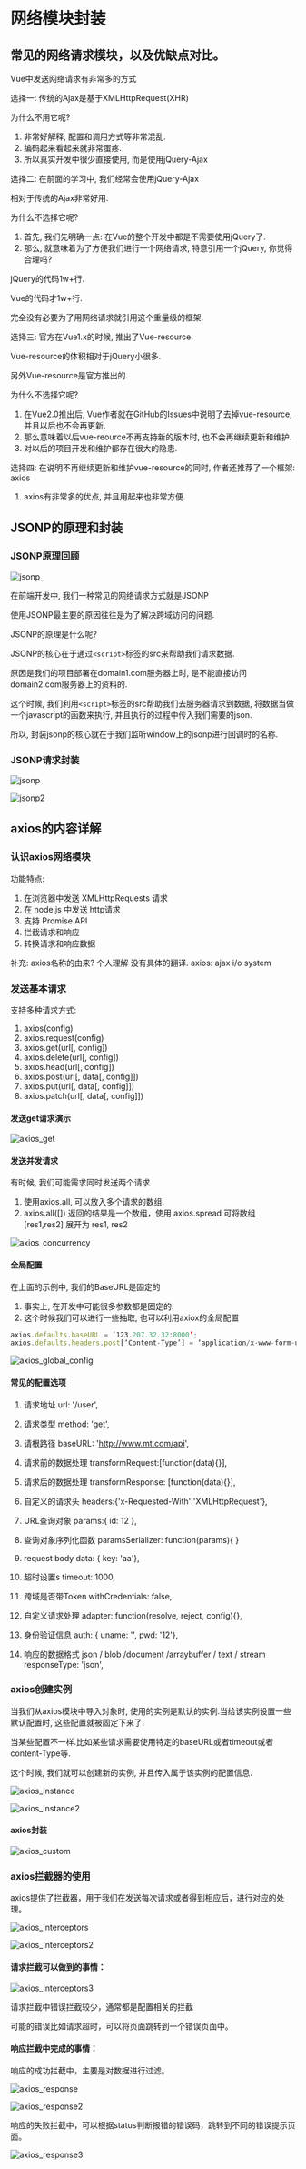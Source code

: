 # 网络模块封装

## 常见的网络请求模块，以及优缺点对比。

Vue中发送网络请求有非常多的方式

选择一: 传统的Ajax是基于XMLHttpRequest(XHR)

为什么不用它呢?

1. 非常好解释, 配置和调用方式等非常混乱.
2. 编码起来看起来就非常蛋疼.
3. 所以真实开发中很少直接使用, 而是使用jQuery-Ajax







选择二: 在前面的学习中, 我们经常会使用jQuery-Ajax

相对于传统的Ajax非常好用.

为什么不选择它呢?

1. 首先, 我们先明确一点: 在Vue的整个开发中都是不需要使用jQuery了.
2. 那么, 就意味着为了方便我们进行一个网络请求, 特意引用一个jQuery, 你觉得合理吗?

jQuery的代码1w+行.

Vue的代码才1w+行.

完全没有必要为了用网络请求就引用这个重量级的框架.





选择三: 官方在Vue1.x的时候, 推出了Vue-resource.

Vue-resource的体积相对于jQuery小很多.

另外Vue-resource是官方推出的.

为什么不选择它呢?

1. 在Vue2.0推出后, Vue作者就在GitHub的Issues中说明了去掉vue-resource, 并且以后也不会再更新.
2. 那么意味着以后vue-reource不再支持新的版本时, 也不会再继续更新和维护.
3. 对以后的项目开发和维护都存在很大的隐患.





选择四: 在说明不再继续更新和维护vue-resource的同时, 作者还推荐了一个框架: axios

1. 
   axios有非常多的优点, 并且用起来也非常方便.



## JSONP的原理和封装

### JSONP原理回顾

![jsonp_](md/jsonp_.png)

在前端开发中, 我们一种常见的网络请求方式就是JSONP

使用JSONP最主要的原因往往是为了解决跨域访问的问题.

JSONP的原理是什么呢?

JSONP的核心在于通过`<script>`标签的src来帮助我们请求数据.

原因是我们的项目部署在domain1.com服务器上时, 是不能直接访问domain2.com服务器上的资料的.

这个时候, 我们利用`<script>`标签的src帮助我们去服务器请求到数据, 将数据当做一个javascript的函数来执行, 并且执行的过程中传入我们需要的json.

所以, 封装jsonp的核心就在于我们监听window上的jsonp进行回调时的名称.

### JSONP请求封装

![jsonp](md/jsonp.png)



![jsonp2](md/jsonp2.png)



## axios的内容详解



### 认识axios网络模块

功能特点:

1. 在浏览器中发送 XMLHttpRequests 请求
2. 在 node.js 中发送 http请求
3. 支持 Promise API
4. 拦截请求和响应
5. 转换请求和响应数据



补充: axios名称的由来? 个人理解
没有具体的翻译.
axios: ajax i/o system



### 发送基本请求

支持多种请求方式:

1. axios(config)
2. axios.request(config)
3. axios.get(url[, config])
4. axios.delete(url[, config])
5. axios.head(url[, config])
6. axios.post(url[, data[, config]])
7. axios.put(url[, data[, config]])
8. axios.patch(url[, data[, config]])



#### 发送get请求演示

![axios_get](md/axios_get.png)



#### 发送并发请求

有时候, 我们可能需求同时发送两个请求

1. 使用axios.all, 可以放入多个请求的数组.
2. axios.all([]) 返回的结果是一个数组，使用 axios.spread 可将数组 [res1,res2] 展开为 res1, res2



![axios_concurrency](md/axios_concurrency.png)



#### 全局配置

在上面的示例中, 我们的BaseURL是固定的

1. 事实上, 在开发中可能很多参数都是固定的.
2. 这个时候我们可以进行一些抽取, 也可以利用axiox的全局配置

```javascript
axios.defaults.baseURL = ‘123.207.32.32:8000’;
axios.defaults.headers.post[‘Content-Type’] = ‘application/x-www-form-urlencoded’;

```



![axios_global_config](md/axios_global_config.png)



#### 常见的配置选项

1. 请求地址 url: '/user',
2. 请求类型 method: 'get',
3. 请根路径 baseURL: 'http://www.mt.com/api',
4. 请求前的数据处理 transformRequest:[function(data){}],
5. 请求后的数据处理 transformResponse: [function(data){}],

6. 自定义的请求头 headers:{'x-Requested-With':'XMLHttpRequest'},
7. URL查询对象 params:{ id: 12 },
8. 查询对象序列化函数 paramsSerializer: function(params){ }
9. request body data: { key: 'aa'},
10. 超时设置s  timeout: 1000,
11. 跨域是否带Token withCredentials: false,
12. 自定义请求处理 adapter: function(resolve, reject, config){},
13. 身份验证信息 auth: { uname: '', pwd: '12'},
14. 响应的数据格式 json / blob /document /arraybuffer / text / stream  responseType: 'json',

### axios创建实例

当我们从axios模块中导入对象时, 使用的实例是默认的实例.当给该实例设置一些默认配置时, 这些配置就被固定下来了.

当某些配置不一样.比如某些请求需要使用特定的baseURL或者timeout或者content-Type等.

这个时候, 我们就可以创建新的实例, 并且传入属于该实例的配置信息.



![axios_instance](md/axios_instance.png)



![axios_instance2](md/axios_instance2.png)



#### axios封装

![axios_custom](md/axios_custom.png)



### axios拦截器的使用

axios提供了拦截器，用于我们在发送每次请求或者得到相应后，进行对应的处理。



![axios_Interceptors](md/axios_Interceptors.png)



![axios_Interceptors2](md/axios_Interceptors2.png)



#### 请求拦截可以做到的事情：

![axios_Interceptors3](md/axios_Interceptors3.png)



请求拦截中错误拦截较少，通常都是配置相关的拦截

可能的错误比如请求超时，可以将页面跳转到一个错误页面中。





#### 响应拦截中完成的事情：

响应的成功拦截中，主要是对数据进行过滤。

![axios_response](md/axios_response.png)



![axios_response2](md/axios_response2.png)



响应的失败拦截中，可以根据status判断报错的错误码，跳转到不同的错误提示页面。



![axios_response3](md/axios_response3.png)